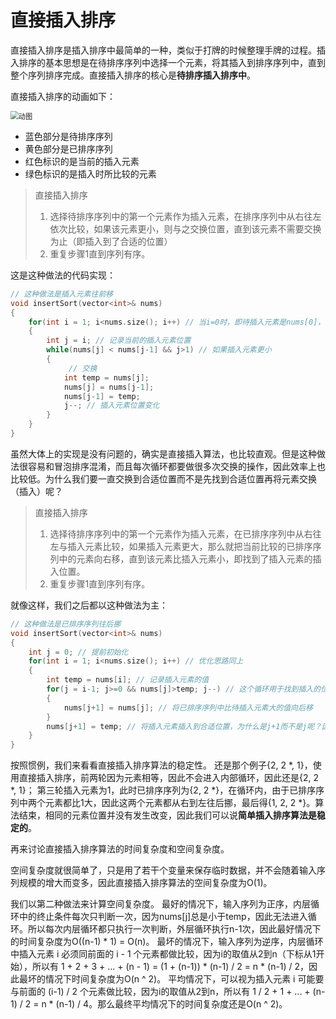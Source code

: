 # 直接插入排序

直接插入排序是插入排序中最简单的一种，类似于打牌的时候整理手牌的过程。插入排序的基本思想是在待排序序列中选择一个元素，将其插入到排序序列中，直到整个序列排序完成。直接插入排序的核心是**待排序插入排序中**。

直接插入排序的动画如下：

<img src="https://pic3.zhimg.com/v2-91b76e8e4dab9b0cad9a017d7dd431e2_b.webp" alt="动图" style="zoom:80%;" />

- 蓝色部分是待排序序列
- 黄色部分是已排序序列
- 红色标识的是当前的插入元素
- 绿色标识的是插入时所比较的元素

> 直接插入排序
>
> 1. 选择待排序序列中的第一个元素作为插入元素，在排序序列中从右往左依次比较，如果该元素更小，则与之交换位置，直到该元素不需要交换为止（即插入到了合适的位置）
> 2. 重复步骤1直到序列有序。

这是这种做法的代码实现：

```c++
// 这种做法是插入元素往前移
void insertSort(vector<int>& nums)
{
	for(int i = 1; i<nums.size(); i++) // 当i=0时，即待插入元素是nums[0]，其实根本就没有插入的环节，因此直接优化为i=1
	{
		int j = i; // 记录当前的插入元素位置
		while(nums[j] < nums[j-1] && j>1) // 如果插入元素更小
		{
             // 交换
			int temp = nums[j];
			nums[j] = nums[j-1];
			nums[j-1] = temp;
			j--; // 插入元素位置变化
		}
	}
}
```

虽然大体上的实现是没有问题的，确实是直接插入算法，也比较直观。但是这种做法很容易和冒泡排序混淆，而且每次循环都要做很多次交换的操作，因此效率上也比较低。为什么我们要一直交换到合适位置而不是先找到合适位置再将元素交换（插入）呢？

> 直接插入排序
>
> 1. 选择待排序序列中的第一个元素作为插入元素，在已排序序列中从右往左与插入元素比较，如果插入元素更大，那么就把当前比较的已排序序列中的元素向右移，直到该元素比插入元素小，即找到了插入元素的插入位置。
> 2. 重复步骤1直到序列有序。

就像这样，我们之后都以这种做法为主：

```c++
// 这种做法是已排序序列往后挪
void insertSort(vector<int>& nums)
{
	int j = 0; // 提前初始化
	for(int i = 1; i<nums.size(); i++) // 优化思路同上
	{
		int temp = nums[i]; // 记录插入元素的值
		for(j = i-1; j>=0 && nums[j]>temp; j--) // 这个循环用于找到插入的位置
		{
			nums[j+1] = nums[j]; // 将已排序序列中比待插入元素大的值向后移
		}
		nums[j+1] = temp; // 将插入元素插入到合适位置，为什么是j+1而不是j呢？因为循环退出的条件是nums[j]>temp，循环退出说明nums[j]的值比插入元素小，因此插入元素的位置应该在j+1。
	}
}
```

按照惯例，我们来看看直接插入排序算法的稳定性。
还是那个例子{2, 2 *, 1}，使用直接插入排序，前两轮因为元素相等，因此不会进入内部循环，因此还是{2, 2 *, 1}；
第三轮插入元素为1，此时已排序序列为{2, 2 *}，在循环内，由于已排序序列中两个元素都比1大，因此这两个元素都从右到左往后挪，最后得{1, 2, 2 *}。算法结束，相同的元素位置并没有发生改变，因此我们可以说**简单插入排序算法是稳定的**。

再来讨论直接插入排序算法的时间复杂度和空间复杂度。

空间复杂度就很简单了，只是用了若干个变量来保存临时数据，并不会随着输入序列规模的增大而变多，因此直接插入排序算法的空间复杂度为O(1)。

我们以第二种做法来计算空间复杂度。
最好的情况下，输入序列为正序，内层循环中的终止条件每次只判断一次，因为nums[j]总是小于temp，因此无法进入循环。所以每次内层循环都只执行一次判断，外层循环执行n-1次，因此最好情况下的时间复杂度为O((n-1) * 1) = O(n)。
最坏的情况下，输入序列为逆序，内层循环中插入元素 i 必须同前面的 i - 1 个元素都做比较，因为i的取值从2到n（下标从1开始），所以有 1 + 2 + 3 + ... + (n - 1) = (1 + (n-1)) * (n-1) / 2 = n * (n-1) / 2，因此最坏的情况下时间复杂度为O(n ^ 2)。
平均情况下，可以视为插入元素 i 可能要与前面的 (i-1) / 2 个元素做比较，因为i的取值从2到n，所以有 1 / 2 + 1 + ... + (n-1) / 2 = n * (n-1) / 4。那么最终平均情况下的时间复杂度还是O(n ^ 2)。
